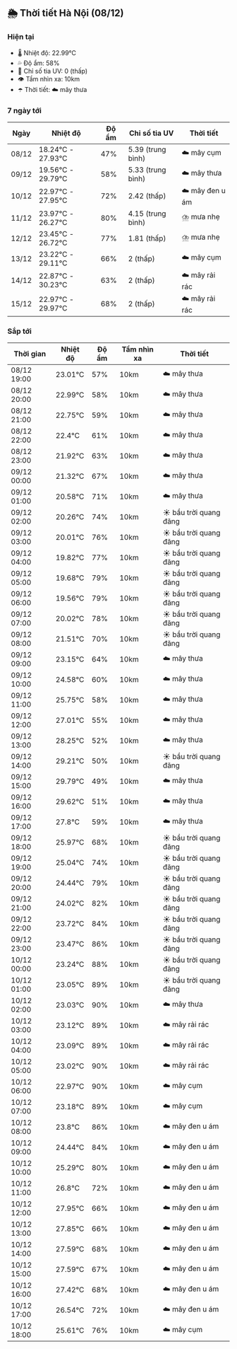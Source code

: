 ## 🌦️ Thời tiết Hà Nội (08/12)

### Hiện tại

- 🌡️ Nhiệt độ: 22.99℃
- 💦 Độ ẩm: 58%
- 🌟 Chỉ số tia UV: 0 (thấp)
- 👁️ Tầm nhìn xa: 10km
- ☂️ Thời tiết: ☁️ mây thưa

### 7 ngày tới

| Ngày | Nhiệt độ | Độ ẩm | Chỉ số tia UV | Thời tiết |
| --- | --- | --- | --- | --- |
| 08/12 | 18.24℃ - 27.93℃ | 47% | 5.39 (trung bình) | ☁️ mây cụm |
| 09/12 | 19.56℃ - 29.79℃ | 58% | 5.33 (trung bình) | ☁️ mây thưa |
| 10/12 | 22.97℃ - 27.95℃ | 72% | 2.42 (thấp) | ☁️ mây đen u ám |
| 11/12 | 23.97℃ - 26.27℃ | 80% | 4.15 (trung bình) | ⛈️ mưa nhẹ |
| 12/12 | 23.45℃ - 26.72℃ | 77% | 1.81 (thấp) | ⛈️ mưa nhẹ |
| 13/12 | 23.22℃ - 29.11℃ | 66% | 2 (thấp) | ☁️ mây cụm |
| 14/12 | 22.87℃ - 30.23℃ | 63% | 2 (thấp) | ☁️ mây rải rác |
| 15/12 | 22.97℃ - 29.97℃ | 68% | 2 (thấp) | ☁️ mây rải rác |

### Sắp tới

| Thời gian | Nhiệt độ | Độ ẩm | Tầm nhìn xa | Thời tiết |
| --- | --- | --- | --- | --- |
| 08/12 19:00 | 23.01℃ | 57% | 10km | ☁️ mây thưa |
| 08/12 20:00 | 22.99℃ | 58% | 10km | ☁️ mây thưa |
| 08/12 21:00 | 22.75℃ | 59% | 10km | ☁️ mây thưa |
| 08/12 22:00 | 22.4℃ | 61% | 10km | ☁️ mây thưa |
| 08/12 23:00 | 21.92℃ | 63% | 10km | ☁️ mây thưa |
| 09/12 00:00 | 21.32℃ | 67% | 10km | ☁️ mây thưa |
| 09/12 01:00 | 20.58℃ | 71% | 10km | ☁️ mây thưa |
| 09/12 02:00 | 20.26℃ | 74% | 10km | ☀️ bầu trời quang đãng |
| 09/12 03:00 | 20.01℃ | 76% | 10km | ☀️ bầu trời quang đãng |
| 09/12 04:00 | 19.82℃ | 77% | 10km | ☀️ bầu trời quang đãng |
| 09/12 05:00 | 19.68℃ | 79% | 10km | ☀️ bầu trời quang đãng |
| 09/12 06:00 | 19.56℃ | 79% | 10km | ☀️ bầu trời quang đãng |
| 09/12 07:00 | 20.02℃ | 78% | 10km | ☀️ bầu trời quang đãng |
| 09/12 08:00 | 21.51℃ | 70% | 10km | ☀️ bầu trời quang đãng |
| 09/12 09:00 | 23.15℃ | 64% | 10km | ☁️ mây thưa |
| 09/12 10:00 | 24.58℃ | 60% | 10km | ☁️ mây thưa |
| 09/12 11:00 | 25.75℃ | 58% | 10km | ☁️ mây thưa |
| 09/12 12:00 | 27.01℃ | 55% | 10km | ☁️ mây thưa |
| 09/12 13:00 | 28.25℃ | 52% | 10km | ☁️ mây thưa |
| 09/12 14:00 | 29.21℃ | 50% | 10km | ☀️ bầu trời quang đãng |
| 09/12 15:00 | 29.79℃ | 49% | 10km | ☁️ mây thưa |
| 09/12 16:00 | 29.62℃ | 51% | 10km | ☁️ mây thưa |
| 09/12 17:00 | 27.8℃ | 59% | 10km | ☁️ mây thưa |
| 09/12 18:00 | 25.97℃ | 68% | 10km | ☀️ bầu trời quang đãng |
| 09/12 19:00 | 25.04℃ | 74% | 10km | ☀️ bầu trời quang đãng |
| 09/12 20:00 | 24.44℃ | 79% | 10km | ☀️ bầu trời quang đãng |
| 09/12 21:00 | 24.02℃ | 82% | 10km | ☀️ bầu trời quang đãng |
| 09/12 22:00 | 23.72℃ | 84% | 10km | ☀️ bầu trời quang đãng |
| 09/12 23:00 | 23.47℃ | 86% | 10km | ☀️ bầu trời quang đãng |
| 10/12 00:00 | 23.24℃ | 88% | 10km | ☀️ bầu trời quang đãng |
| 10/12 01:00 | 23.05℃ | 89% | 10km | ☀️ bầu trời quang đãng |
| 10/12 02:00 | 23.03℃ | 90% | 10km | ☁️ mây thưa |
| 10/12 03:00 | 23.12℃ | 89% | 10km | ☁️ mây rải rác |
| 10/12 04:00 | 23.09℃ | 89% | 10km | ☁️ mây rải rác |
| 10/12 05:00 | 23.02℃ | 90% | 10km | ☁️ mây rải rác |
| 10/12 06:00 | 22.97℃ | 90% | 10km | ☁️ mây cụm |
| 10/12 07:00 | 23.18℃ | 89% | 10km | ☁️ mây cụm |
| 10/12 08:00 | 23.8℃ | 86% | 10km | ☁️ mây đen u ám |
| 10/12 09:00 | 24.44℃ | 84% | 10km | ☁️ mây đen u ám |
| 10/12 10:00 | 25.29℃ | 80% | 10km | ☁️ mây đen u ám |
| 10/12 11:00 | 26.8℃ | 72% | 10km | ☁️ mây đen u ám |
| 10/12 12:00 | 27.95℃ | 66% | 10km | ☁️ mây đen u ám |
| 10/12 13:00 | 27.85℃ | 66% | 10km | ☁️ mây đen u ám |
| 10/12 14:00 | 27.59℃ | 68% | 10km | ☁️ mây đen u ám |
| 10/12 15:00 | 27.59℃ | 67% | 10km | ☁️ mây đen u ám |
| 10/12 16:00 | 27.42℃ | 68% | 10km | ☁️ mây đen u ám |
| 10/12 17:00 | 26.54℃ | 72% | 10km | ☁️ mây đen u ám |
| 10/12 18:00 | 25.61℃ | 76% | 10km | ☁️ mây cụm |
